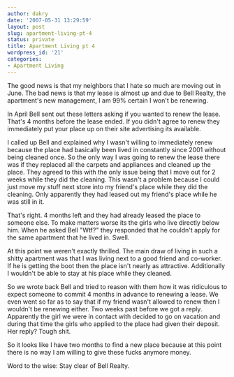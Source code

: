 ```yaml
---
author: dakry
date: '2007-05-31 13:29:59'
layout: post
slug: apartment-living-pt-4
status: private
title: Apartment Living pt 4
wordpress_id: '21'
categories:
- Apartment Living
---
```


The good news is that my neighbors that I hate so much are moving out in June.
The bad news is that my lease is almost up and due to Bell Realty, the
apartment's new management, I am 99% certain I won't be renewing.

In April Bell sent out these letters asking if you wanted to renew the lease.
That's 4 months before the lease ended. If you didn't agree to renew they
immediately put your place up on their site advertising its available.

I called up Bell and explained why I wasn't willing to immediately renew
because the place had basically been lived in constantly since 2001 without
being cleaned once. So the only way I was going to renew the lease there was
if they replaced all the carpets and appliances and cleaned up the place. They
agreed to this with the only issue being that I move out for 2 weeks while
they did the cleaning. This wasn't a problem because I could just move my
stuff next store into my friend's place while they did the cleaning. Only
apparently they had leased out my friend's place while he was still in it.

That's right. 4 months left and they had already leased the place to someone
else. To make matters worse its the girls who live directly below him. When he
asked Bell "Wtf?" they responded that he couldn't apply for the same apartment
that he lived in. Swell.

At this point we weren't exactly thrilled. The main draw of living in such a
shitty apartment was that I was living next to a good friend and co-worker. If
he is getting the boot then the place isn't nearly as attractive. Additionally
I wouldn't be able to stay at his place while they cleaned.

So we wrote back Bell and tried to reason with them how it was ridiculous to
expect someone to commit 4 months in advance to renewing a lease. We even went
so far as to say that if my friend wasn't allowed to renew then I wouldn't be
renewing either. Two weeks past before we got a reply. Apparently the girl we
were in contact with decided to go on vacation and during that time the girls
who applied to the place had given their deposit. Her reply? Tough shit.

So it looks like I have two months to find a new place because at this point
there is no way I am willing to give these fucks anymore money.

Word to the wise: Stay clear of Bell Realty.

